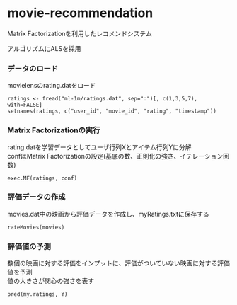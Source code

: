 # movie-recommendation
Matrix Factorizationを利用したレコメンドシステム

アルゴリズムにALSを採用

### データのロード
movielensのrating.datをロード


	ratings <- fread("ml-1m/ratings.dat", sep=":")[, c(1,3,5,7), with=FALSE]
    setnames(ratings, c("user_id", "movie_id", "rating", "timestamp"))

### Matrix Factorizationの実行
rating.datを学習データとしてユーザ行列Xとアイテム行列Yに分解  
confはMatrix Factorizationの設定(基底の数、正則化の強さ、イテレーション回数)

	exec.MF(ratings, conf)

### 評価データの作成
movies.dat中の映画から評価データを作成し、myRatings.txtに保存する

	rateMovies(movies)

### 評価値の予測
数個の映画に対する評価をインプットに、評価がついていない映画に対する評価値を予測  
値の大きさが関心の強さを表す

	pred(my.ratings, Y)
